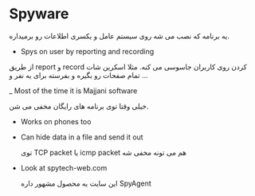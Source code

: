 Spyware
=======

یه برنامه که نصب می شه روی سیستم عامل و یکسری اطلاعات رو برمیداره.

- Spys on user by reporting and recording

از طریق report و record کردن روی کاربران جاسوسی می کنه. مثلا اسکرین شات تمام صفحات رو بگیره و بفرسته برای یه نفر و ...

_ Most of the time it is Majjani software

خیلی وقتا توی برنامه های رایگان مخفی می شن. 

- Works on phones too
- Can hide data in a file and send it out

  توی TCP packet یا icmp packet هم می تونه مخفی شه

- Look at spytech-web.com
  
  این سایت یه محصول مشهور داره SpyAgent
